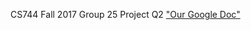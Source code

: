 CS744 Fall 2017 Group 25 Project Q2
["Our Google Doc"](https://docs.google.com/document/d/1Ye_3bJwN56e8-dQpvXinvqrP1m8jophdcGq9C7kqjrY/edit?ts=59d69257)
